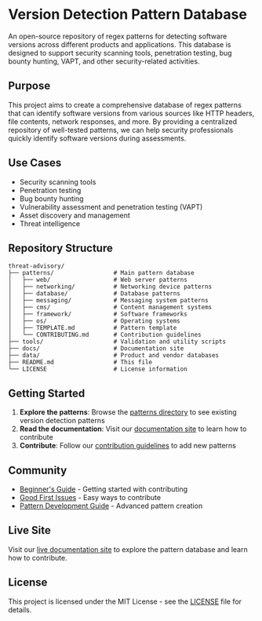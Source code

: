 # Version Detection Pattern Database

An open-source repository of regex patterns for detecting software versions across different products and applications. This database is designed to support security scanning tools, penetration testing, bug bounty hunting, VAPT, and other security-related activities.

## Purpose

This project aims to create a comprehensive database of regex patterns that can identify software versions from various sources like HTTP headers, file contents, network responses, and more. By providing a centralized repository of well-tested patterns, we can help security professionals quickly identify software versions during assessments.

## Use Cases

- Security scanning tools
- Penetration testing
- Bug bounty hunting
- Vulnerability assessment and penetration testing (VAPT)
- Asset discovery and management
- Threat intelligence

## Repository Structure

```
threat-advisory/
├── patterns/                 # Main pattern database
│   ├── web/                  # Web server patterns
│   ├── networking/           # Networking device patterns
│   ├── database/             # Database patterns
│   ├── messaging/            # Messaging system patterns
│   ├── cms/                  # Content management systems
│   ├── framework/            # Software frameworks
│   ├── os/                   # Operating systems
│   ├── TEMPLATE.md           # Pattern template
│   └── CONTRIBUTING.md       # Contribution guidelines
├── tools/                    # Validation and utility scripts
├── docs/                     # Documentation site
├── data/                     # Product and vendor databases
├── README.md                 # This file
└── LICENSE                   # License information
```

## Getting Started

1. **Explore the patterns**: Browse the [patterns directory](https://github.com/version-detection-db/threat-advisory/tree/master/patterns) to see existing version detection patterns
2. **Read the documentation**: Visit our [documentation site](https://version-detection-db.github.io/threat-advisory/) to learn how to contribute
3. **Contribute**: Follow our [contribution guidelines](https://github.com/version-detection-db/threat-advisory/blob/master/patterns/CONTRIBUTING.md) to add new patterns

## Community

- [Beginner's Guide](https://version-detection-db.github.io/threat-advisory/community/beginners-guide.html) - Getting started with contributing
- [Good First Issues](https://version-detection-db.github.io/threat-advisory/community/good-first-issues.html) - Easy ways to contribute
- [Pattern Development Guide](https://version-detection-db.github.io/threat-advisory/community/pattern-development.html) - Advanced pattern creation

## Live Site

Visit our [live documentation site](https://version-detection-db.github.io/threat-advisory/) to explore the pattern database and learn how to contribute.

## License

This project is licensed under the MIT License - see the [LICENSE](LICENSE) file for details.